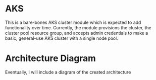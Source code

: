 # AKS 
This is a bare-bones AKS cluster module which is expected to add functionality over time.  Currently, the module provisions the cluster, the cluster pool resource group, and accepts admin credentials to make a basic, general-use AKS cluster with a single node pool.  

# Architecture Diagram
Eventually, I will include a diagram of the created architecture
